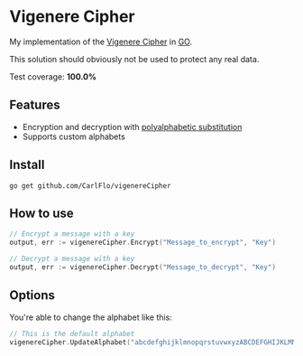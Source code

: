 # Vigenere Cipher

My implementation of the [Vigenere Cipher](https://en.wikipedia.org/wiki/Vigen%C3%A8re_cipher) in [GO](https://golang.org/).

This solution should obviously not be used to protect any real data.

Test coverage: **100.0%**

## Features

- Encryption and decryption with [polyalphabetic substitution](https://en.wikipedia.org/wiki/Polyalphabetic_cipher)
- Supports custom alphabets

## Install

```
go get github.com/CarlFlo/vigenereCipher
```

## How to use

```go
// Encrypt a message with a key
output, err := vigenereCipher.Encrypt("Message_to_encrypt", "Key")

// Decrypt a message with a key
output, err := vigenereCipher.Decrypt("Message_to_decrypt", "Key")
```

## Options

You're able to change the alphabet like this:

```go
// This is the default alphabet
vigenereCipher.UpdateAlphabet("abcdefghijklmnopqrstuvwxyzABCDEFGHIJKLMNOPQRSTUVWXYZ0123456789 ?!:;.,-_<>*'|=+{}()[]&#@/%\"")
```